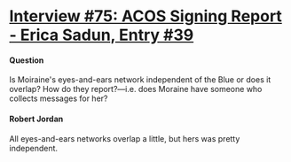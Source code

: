 # [Interview #75: ACOS Signing Report - Erica Sadun, Entry #39](https://www.theoryland.com/intvmain.php?i=75#39)

#### Question

Is Moiraine's eyes-and-ears network independent of the Blue or does it overlap? How do they report?—i.e. does Moraine have someone who collects messages for her?

#### Robert Jordan

All eyes-and-ears networks overlap a little, but hers was pretty independent.

